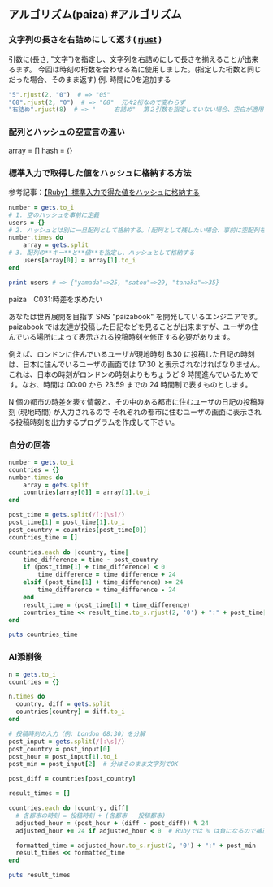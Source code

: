 ## アルゴリズム(paiza) #アルゴリズム
### 文字列の長さを右詰めにして返す( [rjust](https://docs.ruby-lang.org/ja/latest/method/String/i/rjust.html) )
引数に(長さ, "文字")を指定し、文字列を右詰めにして長さを揃えることが出来るます。
今回は時刻の桁数を合わせる為に使用しました。(指定した桁数と同じだった場合、そのまま返す)
例. 時間に0を追加する
```ruby
"5".rjust(2, "0")  # => "05"
"08".rjust(2, "0")  # => "08"  元々2桁なので変わらず
"右詰め".rjust(8)  # => "     右詰め"  第２引数を指定していない場合、空白が適用される
```
### 配列とハッシュの空宣言の違い
array = []
hash = {}
### 標準入力で取得した値をハッシュに格納する方法
参考記事：[【Ruby】標準入力で得た値をハッシュに格納する](https://qiita.com/takapon21/items/3027e8dba24a243c05c3)
```ruby
number = gets.to_i
# 1. 空のハッシュを事前に定義
users = {}
# 2. ハッシュとは別に一旦配列として格納する。(配列として残したい場合、事前に空配列を定義する)
number.times do
    array = gets.split
# 3. 配列の**キー**と**値**を指定し、ハッシュとして格納する
    users[array[0]] = array[1].to_i
end

print users # => {"yamada"=>25, "satou"=>29, "tanaka"=>35}
```

paiza　C031:時差を求めたい

あなたは世界展開を目指す SNS "paizabook" を開発しているエンジニアです。
paizabook では友達が投稿した日記などを見ることが出来ますが、ユーザの住んでいる場所によって表示される投稿時刻を修正する必要があります。

例えば、ロンドンに住んでいるユーザが現地時刻 8:30 に投稿した日記の時刻は、日本に住んでいるユーザの画面では 17:30 と表示されなければなりません。
これは、日本の時刻がロンドンの時刻よりもちょうど 9 時間進んでいるためです。なお、時間は 00:00 から 23:59 までの 24 時間制で表すものとします。

N 個の都市の時差を表す情報と、その中のある都市に住むユーザの日記の投稿時刻 (現地時間) が入力されるので
それぞれの都市に住むユーザの画面に表示される投稿時刻を出力するプログラムを作成して下さい。

### 自分の回答
```ruby
number = gets.to_i
countries = {}
number.times do
    array = gets.split
    countries[array[0]] = array[1].to_i
end

post_time = gets.split(/[:|\s]/)
post_time[1] = post_time[1].to_i
post_country = countries[post_time[0]]
countries_time = []

countries.each do |country, time|
    time_difference = time - post_country
    if (post_time[1] + time_difference) < 0
        time_difference = time_difference + 24
    elsif (post_time[1] + time_difference) >= 24
        time_difference = time_difference - 24
    end
    result_time = (post_time[1] + time_difference)
    countries_time << result_time.to_s.rjust(2, '0') + ":" + post_time[2]
end

puts countries_time
```

### AI添削後
```ruby
n = gets.to_i
countries = {}

n.times do
  country, diff = gets.split
  countries[country] = diff.to_i
end

# 投稿時刻の入力（例: London 08:30）を分解
post_input = gets.split(/[:\s]/)
post_country = post_input[0]
post_hour = post_input[1].to_i
post_min = post_input[2]  # 分はそのまま文字列でOK

post_diff = countries[post_country]

result_times = []

countries.each do |country, diff|
  # 各都市の時刻 = 投稿時刻 + (各都市 - 投稿都市)
  adjusted_hour = (post_hour + (diff - post_diff)) % 24
  adjusted_hour += 24 if adjusted_hour < 0  # Rubyでは % は負になるので補正

  formatted_time = adjusted_hour.to_s.rjust(2, '0') + ":" + post_min
  result_times << formatted_time
end

puts result_times
```
